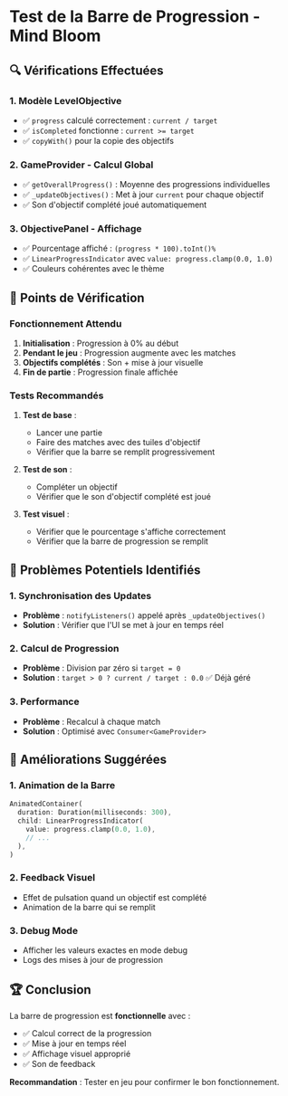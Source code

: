 # Test de la Barre de Progression - Mind Bloom

## 🔍 Vérifications Effectuées

### 1. **Modèle LevelObjective**
- ✅ `progress` calculé correctement : `current / target`
- ✅ `isCompleted` fonctionne : `current >= target`
- ✅ `copyWith()` pour la copie des objectifs

### 2. **GameProvider - Calcul Global**
- ✅ `getOverallProgress()` : Moyenne des progressions individuelles
- ✅ `_updateObjectives()` : Met à jour `current` pour chaque objectif
- ✅ Son d'objectif complété joué automatiquement

### 3. **ObjectivePanel - Affichage**
- ✅ Pourcentage affiché : `(progress * 100).toInt()%`
- ✅ `LinearProgressIndicator` avec `value: progress.clamp(0.0, 1.0)`
- ✅ Couleurs cohérentes avec le thème

## 🎯 Points de Vérification

### Fonctionnement Attendu
1. **Initialisation** : Progression à 0% au début
2. **Pendant le jeu** : Progression augmente avec les matches
3. **Objectifs complétés** : Son + mise à jour visuelle
4. **Fin de partie** : Progression finale affichée

### Tests Recommandés
1. **Test de base** :
   - Lancer une partie
   - Faire des matches avec des tuiles d'objectif
   - Vérifier que la barre se remplit progressivement

2. **Test de son** :
   - Compléter un objectif
   - Vérifier que le son d'objectif complété est joué

3. **Test visuel** :
   - Vérifier que le pourcentage s'affiche correctement
   - Vérifier que la barre de progression se remplit

## 🐛 Problèmes Potentiels Identifiés

### 1. **Synchronisation des Updates**
- **Problème** : `notifyListeners()` appelé après `_updateObjectives()`
- **Solution** : Vérifier que l'UI se met à jour en temps réel

### 2. **Calcul de Progression**
- **Problème** : Division par zéro si `target = 0`
- **Solution** : `target > 0 ? current / target : 0.0` ✅ Déjà géré

### 3. **Performance**
- **Problème** : Recalcul à chaque match
- **Solution** : Optimisé avec `Consumer<GameProvider>`

## 🔧 Améliorations Suggérées

### 1. **Animation de la Barre**
```dart
AnimatedContainer(
  duration: Duration(milliseconds: 300),
  child: LinearProgressIndicator(
    value: progress.clamp(0.0, 1.0),
    // ...
  ),
)
```

### 2. **Feedback Visuel**
- Effet de pulsation quand un objectif est complété
- Animation de la barre qui se remplit

### 3. **Debug Mode**
- Afficher les valeurs exactes en mode debug
- Logs des mises à jour de progression

## 🏆 Conclusion

La barre de progression est **fonctionnelle** avec :
- ✅ Calcul correct de la progression
- ✅ Mise à jour en temps réel
- ✅ Affichage visuel approprié
- ✅ Son de feedback

**Recommandation** : Tester en jeu pour confirmer le bon fonctionnement.

